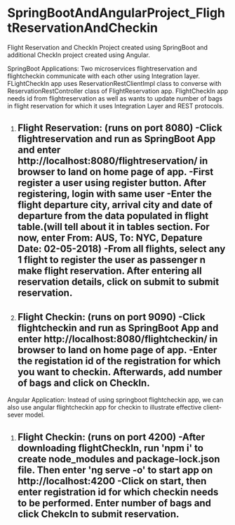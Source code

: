 # SpringBootAndAngularProject_FlightReservationAndCheckin
Flight Reservation and CheckIn Project created using SpringBoot and additional CheckIn project created using Angular.

SpringBoot Applications:
Two microservices flightreservation and flightcheckin communicate with each other using Integration layer. FLightCheckIn app uses ReservationRestClientImpl class to converse with ReservationRestController class of FlightReservation app. FlightCheckIn app needs id from flightreservation as well as wants to update number of bags in flight reservation for which it uses Integration Layer and REST protocols. 

1. Flight Reservation: (runs on port 8080)
   -Click flightreservation and run as SpringBoot App and enter http://localhost:8080/flightreservation/ in browser to land on home page of app.
   -First register a user using register button. After registering, login with same user
   -Enter the flight departure city, arrival city and date of departure from the data populated in flight table.(will tell about it in tables section. For now, enter From: AUS, To: NYC, Depature Date: 02-05-2018)
   -From all flights, select any 1 flight to register the user as passenger n make flight reservation. After entering all reservation details, click on submit to submit reservation.
   -

3. Flight Checkin: (runs on port 9090)
   -Click flightcheckin and run as SpringBoot App and enter http://localhost:8080/flightcheckin/ in browser to land on home page of app.
   -Enter the registation id of the registration for which you want to checkin. Afterwards, add number of bags and click on CheckIn.
   -

Angular Application:
Instead of using springboot flightcheckin app, we can also use angular flightcheckin app for checkin to illustrate effective client-sever model.
1. Flight Checkin: (runs on port 4200)
   -After downloading flightCheckIn, run 'npm i' to create node_modules and package-lock.json file. Then enter 'ng serve -o' to start app on http://localhost:4200
   -Click on start, then enter registration id for which checkin needs to be performed. Enter number of bags and click ChekcIn to submit reservation.
   -
